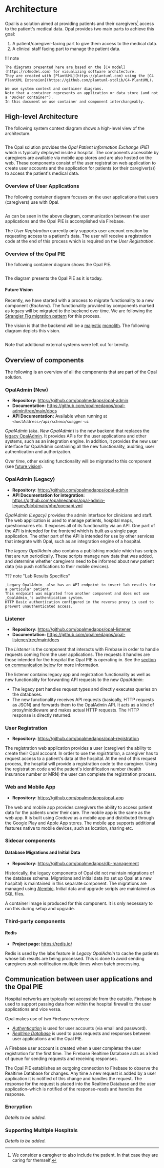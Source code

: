 <!--
SPDX-FileCopyrightText: Copyright (C) 2022 Opal Health Informatics Group at the Research Institute of the McGill University Health Centre <john.kildea@mcgill.ca>

SPDX-License-Identifier: CC-BY-SA-4.0
-->

# Architecture

Opal is a solution aimed at providing patients and their caregivers[^1] access to the patient's medical data.
Opal provides two main parts to achieve this goal:

1. A patient/caregiver-facing part to give them access to the medical data.
1. A clinical staff facing part to manage the patient data.

!!! note

    The diagrams presented here are based on the [C4 model](https://c4model.com) for visualizing software architecture.
    They are created with [PlantUML](https://plantuml.com) using the [C4 PlantUML Extension](https://github.com/plantuml-stdlib/C4-PlantUML).

    We use system context and container diagrams.
    Note that a container represents an application or data store (and not a "Docker container").
    In this document we use container and component interchangeably.

## High-level Architecture

The following system context diagram shows a high-level view of the architecture.

```plantuml source="docs/development/architecture/diagrams/context_diagram.puml"
```

The Opal solution provides the _Opal Patient Information Exchange (PIE)_ which is typically deployed inside a hospital.
The components accessible by caregivers are available via mobile app stores and are also hosted on the web.
These components consist of the user registration web application to create user accounts and the application for patients (or their caregiver(s)) to access the patient's medical data.

### Overview of User Applications

The following container diagram focuses on the user applications that users (caregivers) use with Opal.

```plantuml source="docs/development/architecture/diagrams/container_diagram_user.puml"
```

As can be seen in the above diagram, communication between the user applications and the Opal PIE is accomplished via Firebase.

The _User Registration_ currently only supports user account creation by requesting access to a patient's data.
The user will receive a registration code at the end of this process which is required on the _User Registration_.

### Overview of the Opal PIE

The following container diagram shows the Opal PIE.

```plantuml source="docs/development/architecture/diagrams/container_diagram_pie.puml"
```

The diagram presents the Opal PIE as it is today.

#### Future Vision

Recently, we have started with a process to migrate functionality to a new component (_Backend_).
The functionality provided by components marked as legacy will be migrated to the backend over time.
We are following the [Strangler Fig migration pattern](migration.md) for this process.

The vision is that the backend will be a [majestic](https://signalvnoise.com/svn3/the-majestic-monolith/) [monolith](https://www.monolithic.dev/).
The following diagram depicts this vision.

```plantuml source="docs/development/architecture/diagrams/container_diagram_pie_vision.puml"
```

Note that additional external systems were left out for brevity.

## Overview of components

The following is an overview of all the components that are part of the Opal solution.

### OpalAdmin (New)

- **Repository:** https://github.com/opalmedapps/opal-admin
- **Documentation:** https://github.com/opalmedapps/opal-admin/tree/main/docs
- **API Documentation:** Available when running at `<hostAddress>/api/schema/swagger-ui`

_OpalAdmin_ (aka. _New OpalAdmin_) is the new backend that replaces the [legacy OpalAdmin](#opaladmin-legacy).
It provides APIs for the user applications and other systems, such as an integration engine.
In addition, it provides the new user interface for OpalAdmin containing all the new functionality, auditing, user authentication and authorization.

Over time, other existing functionality will be migrated to this component (see [future vision](#future-vision)).

### OpalAdmin (Legacy)

- **Repository:** https://github.com/opalmedapps/opal-admin
- **API Documentation for integration:** https://github.com/opalmedapps/opal-admin-legacy/blob/main/php/openapi.yml

_OpalAdmin (Legacy)_ provides the admin interface for clinicians and staff.
The web application is used to manage patients, hospital maps, questionnaires etc.
It exposes all of its functionality via an API.
One part of the API is intended for the frontend which is built as a single page application.
The other part of the API is intended for use by other services that integrate with Opal, such as an integration engine of a hospital.

The _legacy OpalAdmin_ also contains a publishing module which has scripts that are run periodically.
These scripts manage new data that was added, and determine whether caregivers need to be informed about new patient data (via push notifications to their mobile devices).

??? note "Lab Results Specifics"

    _Legacy OpalAdmin_ also has an API endpoint to insert lab results for a particular patient.
    This endpoint was migrated from another component and does not use _OpalAdmin_'s authentication system.
    HTTP Basic authentication configured in the reverse proxy is used to prevent unauthenticated access.

### Listener

- **Repository:** https://github.com/opalmedapps/opal-listener
- **Documentation:** https://github.com/opalmedapps/opal-listener/tree/main/docs

The _Listener_ is the component that interacts with Firebase in order to handle requests coming from the user applications.
The requests it handles are those intended for the hospital the Opal PIE is operating in.
See the [section on communication below](#communication-between-user-applications-and-the-opal-pie) for more information.

The listener contains legacy app and registration functionality as well as new functionality for forwarding API requests to the new _OpalAdmin_:

- The legacy part handles request types and directly executes queries on the databases.
- The new functionality receives API requests (basically, HTTP requests as JSON) and forwards them to the OpalAdmin API.
    It acts as a kind of proxy/middleware and makes actual HTTP requests.
    The HTTP response is directly returned.

### User Registration

- **Repository:** https://github.com/opalmedapps/opal-registration

The registration web application provides a user (caregiver) the ability to create their Opal account.
In order to use the _registration_, a caregiver has to request access to a patient's data at the hospital.
At the end of this request process, the hospital will provide a registration code to the caregiver.
Using the registration code and the patient's identification number (health insurance number or MRN) the user can complete the registration process.

### Web and Mobile App

- **Repository:** https://github.com/opalmedapps/opal-app

The web and mobile app provides caregivers the ability to access patient data for the patients under their care.
The mobile app is the same as the web app.
It is built using _Cordova_ as a mobile app and distributed through the Google Play and Apple App stores.
The mobile app supports additional features native to mobile devices, such as location, sharing etc.

### Sidecar components

#### Database Migrations and Initial Data

- **Repository:** https://github.com/opalmedapps/db-management

Historically, the legacy components of Opal did not maintain migrations of the database schema.
Migrations and initial data (to set up Opal at a new hospital) is maintained in this separate component.
The migrations are managed using [Alembic](https://alembic.sqlalchemy.org/).
Initial data and upgrade scripts are maintained as SQL files.

A container image is produced for this component.
It is only necessary to run this during setup and upgrade.

### Third-party components

#### Redis

- **Project page:** https://redis.io/

Redis is used by the labs feature in _Legacy OpalAdmin_ to cache the patients whose lab results are being processed.
This is done to avoid sending caregivers push notification multiple times when batch processing.

## Communication between user applications and the Opal PIE

Hospital networks are typically not accessible from the outside.
Firebase is used to support passing data from within the hospital firewall to the user applications and vice versa.

Opal makes use of two Firebase services:

- [_Authentication_](https://firebase.google.com/docs/auth) is used for user accounts (via email and password).
- [_Realtime Database_](https://firebase.google.com/docs/database) is used to pass requests and responses between user applications and the Opal PIE.

A Firebase user account is created when a user completes the user registration for the first time.
The Firebase Realtime Database acts as a kind of queue for sending requests and receiving responses.

The Opal PIE establishes an outgoing connection to Firebase to observe the Realtime Database for changes.
Any time a new request is added by a user application it is notified of this change and handles the request.
The response for the request is placed into the Realtime Database and the user application–which is notified of the response–reads and handles the response.

### Encryption

_Details to be added._

### Supporting Multiple Hospitals

_Details to be added._

[^1]: We consider a caregiver to also include the patient.
    In that case they are caring for themself.
